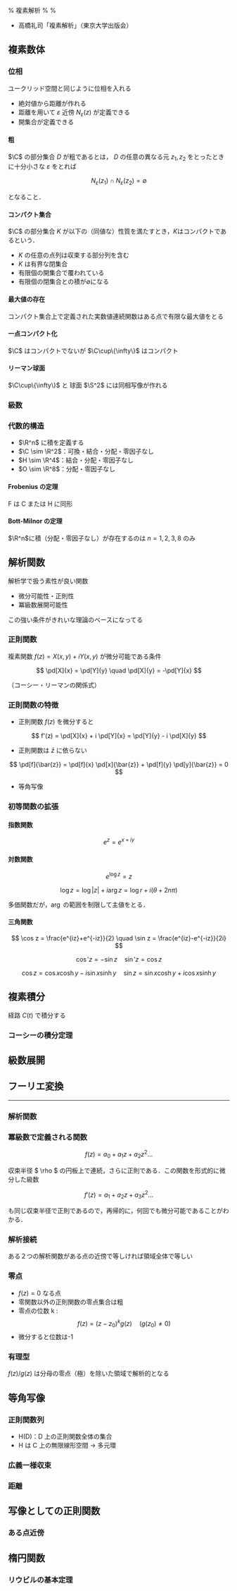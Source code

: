 % 複素解析
%
%

$$
\newcommand{\O}{\mathcal{O}}
\newcommand{\R}{\mathbb{R}}
\newcommand{\C}{\mathbb{C}}
\newcommand{\S}{\mathbb{S}}
\newcommand{\d}[2][]{\frac{\mathrm{d} #1}{\mathrm{d} #2}}
\newcommand{\dd}[2][]{\frac{\mathrm{d}^2 #1}{\mathrm{d} {#2}^2}}
\newcommand{\pd}[2][]{\frac{\partial #1}{\partial #2}}
\newcommand{\pdd}[2][]{\frac{\partial^2 #1}{\partial {#2}^2}}
$$

- 高橋礼司「複素解析」（東京大学出版会）

## 複素数体

### 位相

ユークリッド空間と同じように位相を入れる

- 絶対値から距離が作れる
- 距離を用いて $\varepsilon$ 近傍 $N_\varepsilon(z)$ が定義できる
- 開集合が定義できる

#### 粗

$\C$ の部分集合 $D$ が粗であるとは， $D$ の任意の異なる元 $z_1,z_2$ をとったときに十分小さな $\varepsilon$ をとれば

$$
N_\varepsilon(z_1) \cap N_\varepsilon(z_2) = \emptyset
$$

となること．

#### コンパクト集合

$\C$ の部分集合 $K$ が以下の（同値な）性質を満たすとき，$K$はコンパクトであるという．

- $K$ の任意の点列は収束する部分列を含む
- $K$ は有界な閉集合
- 有限個の開集合で覆われている
- 有限個の閉集合との積が$\emptyset$になる

#### 最大値の存在

コンパクト集合上で定義された実数値連続関数はある点で有限な最大値をとる

#### 一点コンパクト化

$\C$ はコンパクトでないが $\C\cup\{\infty\}$ はコンパクト

#### リーマン球面

$\C\cup\{\infty\}$ と 球面 $\S^2$ には同相写像が作れる

### 級数

### 代数的構造

- $\R^n$ に積を定義する
- $\C \sim \R^2$：可換・結合・分配・零因子なし
- $H \sim \R^4$：結合・分配・零因子なし
- $O \sim \R^8$：分配・零因子なし

#### Frobenius の定理

F は C または H に同形

#### Bott-Milnor の定理

$\R^n$に積（分配・零因子なし）が存在するのは $n=1,2,3,8$ のみ

## 解析関数

解析学で扱う素性が良い関数

- 微分可能性・正則性
- 冪級数展開可能性

この強い条件がきれいな理論のベースになってる

### 正則関数

複素関数 $f(z)=X(x,y)+iY(x,y)$ が微分可能である条件

$$
\pd[X]{x} = \pd[Y]{y} \quad \pd[X]{y} = -\pd[Y]{x}
$$

（コーシー・リーマンの関係式）

### 正則関数の特徴

- 正則関数 $f(z)$ を微分すると

$$
f'(z) = \pd[X]{x} + i \pd[Y]{x} = \pd[Y]{y} - i \pd[X]{y}
$$

- 正則関数は $\bar{z}$ に依らない

$$
\pd[f]{\bar{z}} = \pd[f]{x} \pd[x]{\bar{z}} + \pd[f]{y} \pd[y]{\bar{z}} = 0
$$

- 等角写像

### 初等関数の拡張

#### 指数関数

$$
e^z = e^{x+iy}
$$

#### 対数関数

$$
e^{\log z} = z
$$

$$
\log z = \log |z| + i \arg z = \log r + i (\theta + 2n\pi)
$$

多価関数だが，$\arg$ の範囲を制限して主値をとる．

#### 三角関数

$$
\cos z = \frac{e^{iz}+e^{-iz}}{2} \quad
\sin z = \frac{e^{iz}-e^{-iz}}{2i}
$$

$$
\cos' z = -\sin z \quad
\sin' z =  \cos z
$$

$$
\cos z = \cos x \cosh y - i \sin x \sinh y \quad
\sin z = \sin x \cosh y + i \cos x \sinh y
$$

## 複素積分

経路 $C(t)$ で積分する

### コーシーの積分定理

## 級数展開

## フーリエ変換

---

### 解析関数

### 冪級数で定義される関数

$$ f(z)=a_0+a_1z+a_2z^2... $$

収束半径 $ \rho $ の円板上で連続，さらに正則である．この関数を形式的に微分した級数

$$ f'(z)=a_1+a_2z+a_3z^2... $$

も同じ収束半径で正則であるので，再帰的に，何回でも微分可能であることがわかる．

### 解析接続

ある２つの解析関数がある点の近傍で等しければ領域全体で等しい

### 零点

- $f(z)=0$ なる点
- 零関数以外の正則関数の零点集合は粗
- 零点の位数 k : $$ f(z)=(z-z_0)^kg(z) \quad ( g(z_0) \neq 0 ) $$
- 微分すると位数は-1

### 有理型

$f(z)/g(z)$ は分母の零点（極）を除いた領域で解析的となる

## 等角写像

### 正則関数列

- H(D)：D 上の正則関数全体の集合
- H は C 上の無限線形空間 → 多元環

### 広義一様収束

### 距離

## 写像としての正則関数

### ある点近傍

## 楕円関数

### リウビルの基本定理
